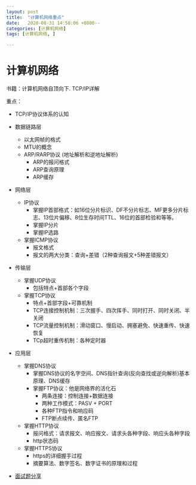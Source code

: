 ```yaml
---
layout: post
title:  "计算机网络重点"
date:   2020-08-31 14:58:06 +0800--
categories: [计算机网络]
tags: [计算机网络, ]  

---
```


# 计算机网络

书籍：计算机网络自顶向下. TCP/IP详解

重点：

- TCP/IP协议体系的认知
- 数据链路层
  - 以太网帧的格式
  - MTU的概念
  - ARP/RARP协议 (地址解析和逆地址解析)
    - ARP的报问格式
    - ARP查询原理
    - ARP缓存
- 网络层
  - IP协议
    - 掌握IP首部格式：如16位分片标识、DF不分片标志、MF更多分片标志、13位片偏移、8位生存时间TTL、16位的首部检验和等等。
    - 掌握IP分片
    - 掌握IP选路
  - 掌握ICMP协议
    - 报文格式
    - 报文的两大分类：查询+差错（2种查询报文+5种差错报文）
- 传输层
  - 掌握UDP协议
    - 包括特点+首部各个字段
  - 掌握TCP协议
    - 特点+首部字段+可靠机制
    - TCP连接控制机制：三次握手、四次挥手、同时打开、同时关闭、半关闭
    - TCP流量控制机制：滑动窗口、慢启动、拥塞避免、快速重传、快速恢复
    - TCp超时重传机制：各种定时器
- 应用层
  - 掌握DNS协议
    - 掌握DNS协议的名字空间、DNS指针查询(反向查找或逆向解析)基本原理、DNS缓存
    - 掌握FTP协议：他是网络界的活化石
      - 两条连接：控制连接+数据连接
      - 两种工作模式：PASV + PORT
      - 各种FTP指令和响应码
      - FTP断点续传、匿名FTP
  - 掌握HTTP协议
    - 报问格式：请求报文、响应报文、请求头各种字段、响应头各种字段
    - http状态码
  - 掌握HTTPS协议
    - https的详细握手过程
    - 摘要算法、数字签名、数字证书的原理和过程

- [面试题分享](/Users/silince/Develop/面试相关/计算机网络面试题总结.pdf)

